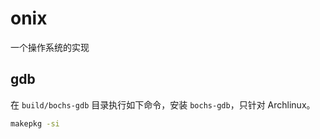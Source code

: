 # onix

一个操作系统的实现

## gdb

在 `build/bochs-gdb` 目录执行如下命令，安装 `bochs-gdb`，只针对 Archlinux。

```sh
makepkg -si
```
